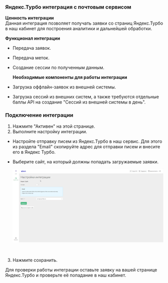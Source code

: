 ### Яндекс.Турбо интеграция с почтовым сервисом  <br />

**Ценность интеграции**  <br />
Данная интеграция позволяет получать заявки со страниц Яндекс.Турбо в наш кабинет для построения аналитики и дальнейшей обработки.<br />  

**Функционал интеграции**  <br />
- Передача заявок.  
- Передача меток.  
- Создание сессии по полученным данным.  <br />

  **Необходимые компоненты для работы интеграции**  <br />
- Загрузка оффлайн-заявок из внешней системы. 
- Загрузка сессий из внешних систем, а также требуются отдельные баллы API на создание "Сессий из внешней системы в день".  <br />

  
### Подключение интеграции <br />  
  

1. Нажмите "Активен" на этой странице.<br />
2. Выполните настройку интеграции. <br />

- Настройте отправку писем из Яндекс.Турбо в наш сервис. Для этого из раздела "Email" скопируйте адрес для отправки писем и внесите его в Яндекс Турбо. <br />
- Выберите сайт, на который должны попадать загружаемые заявки.

  ![image](yt_1.gif)
  
<br />

3. Нажмите сохранить.   <br />

Для проверки работы интеграции оставьте заявку на вашей странице Яндекс.Турбо и проверьте её попадание в наш кабинет.  
